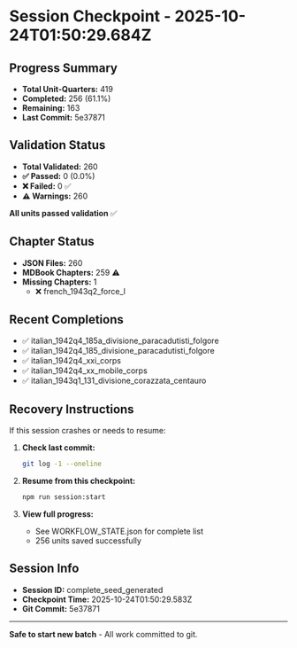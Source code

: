 # Session Checkpoint - 2025-10-24T01:50:29.684Z

## Progress Summary

- **Total Unit-Quarters:** 419
- **Completed:** 256 (61.1%)
- **Remaining:** 163
- **Last Commit:** 5e37871

## Validation Status

- **Total Validated:** 260
- **✅ Passed:** 0 (0.0%)
- **❌ Failed:** 0 ✅
- **⚠️ Warnings:** 260

**All units passed validation** ✅

## Chapter Status

- **JSON Files:** 260
- **MDBook Chapters:** 259 ⚠️
- **Missing Chapters:** 1
  - ❌ french_1943q2_force_l

## Recent Completions

- ✅ italian_1942q4_185a_divisione_paracadutisti_folgore
- ✅ italian_1942q4_185_divisione_paracadutisti_folgore
- ✅ italian_1942q4_xxi_corps
- ✅ italian_1942q4_xx_mobile_corps
- ✅ italian_1943q1_131_divisione_corazzata_centauro

## Recovery Instructions

If this session crashes or needs to resume:

1. **Check last commit:**
   ```bash
   git log -1 --oneline
   ```

2. **Resume from this checkpoint:**
   ```bash
   npm run session:start
   ```

3. **View full progress:**
   - See WORKFLOW_STATE.json for complete list
   - 256 units saved successfully

## Session Info

- **Session ID:** complete_seed_generated
- **Checkpoint Time:** 2025-10-24T01:50:29.583Z
- **Git Commit:** 5e37871

---

**Safe to start new batch** - All work committed to git.
